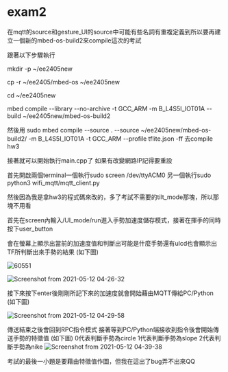 # exam2

在mqtt的source和gesture_UI的source中可能有些名詞有重複定義到所以要再建立一個新的mbed-os-build2來compile這次的考試

跟著以下步驟執行

mkdir -p ~/ee2405new

cp -r ~/ee2405/mbed-os ~/ee2405new

cd ~/ee2405new

mbed compile --library --no-archive -t GCC_ARM -m B_L4S5I_IOT01A --build ~/ee2405new/mbed-os-build2

然後用 sudo mbed compile --source . --source ~/ee2405new/mbed-os-build2/ -m B_L4S5I_IOT01A -t GCC_ARM --profile tflite.json -ff 去compile hw3

接著就可以開始執行main.cpp了 如果有改變網路IP記得要重設

首先開啟兩個terminal一個執行sudo screen /dev/ttyACM0 另一個執行sudo python3 wifi_mqtt/mqtt_client.py

然後因為我是拿hw3的程式碼來改的，多了考試不需要的tilt_mode那塊，所以那塊不用看

首先在screen內輸入/UI_mode/run進入手勢加速度儲存模式，接著在揮手的同時按下user_button

會在螢幕上顯示出當前的加速度值和判斷出可能是什麼手勢還有ulcd也會顯示出TF所判斷出來手勢的結果
(如下圖)

![60551](https://user-images.githubusercontent.com/76942544/117967954-3acdec80-b358-11eb-8f44-cf2d8382a23c.jpg)

![Screenshot from 2021-05-12 04-26-32](https://user-images.githubusercontent.com/76942544/117967766-06f2c700-b358-11eb-9a8d-1667e0fd321c.png)

接下來按下enter後剛剛所記下來的加速度就會開始藉由MQTT傳給PC/Python
(如下圖)

![Screenshot from 2021-05-12 04-29-58](https://user-images.githubusercontent.com/76942544/117968387-b5970780-b358-11eb-9f89-46a957ec92a8.png)

傳送結束之後會回到RPC指令模式
接著等到PC/Python端接收到指令後會開始傳送手勢的特徵值
(如下圖)
0代表判斷手勢為circle
1代表判斷手勢為slope
2代表判斷手勢為nike
![Screenshot from 2021-05-12 04-39-38](https://user-images.githubusercontent.com/76942544/117969310-d449ce00-b359-11eb-8e07-80c951be0813.png)

考試的最後一小題是要藉由特徵值作圖，但我在這出了bug弄不出來QQ




